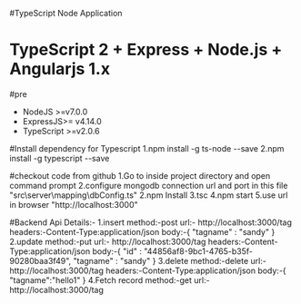 #TypeScript Node Application
# TypeScript 2 + Express + Node.js + Angularjs 1.x
#pre
* NodeJS >=v7.0.0
* ExpressJS>= v4.14.0
* TypeScript >=v2.0.6

#Install dependency for Typescript
1.npm install -g ts-node --save
2.npm install -g typescript --save

#checkout code from github
1.Go to inside project directory and open command prompt
2.configure mongodb connection url and port in this file "src\server\mapping\dbConfig.ts"
2.npm Install
3.tsc
4.npm start
5.use url in browser "http://localhost:3000"

#Backend Api Details:-
1.insert
method:-post
url:- http://localhost:3000/tag
headers:-Content-Type:application/json
body:-{
    "tagname" : "sandy"
}
2.update
method:-put
url:- http://localhost:3000/tag
headers:-Content-Type:application/json
body:-{
    "id" : "44856af8-9bc1-4765-b35f-90280baa3f49",
    "tagname" : "sandy"
}
3.delete
method:-delete
url:- http://localhost:3000/tag
headers:-Content-Type:application/json
body:-{
	"tagname":"hello1"
}
4.Fetch record
method:-get
url:- http://localhost:3000/tag
